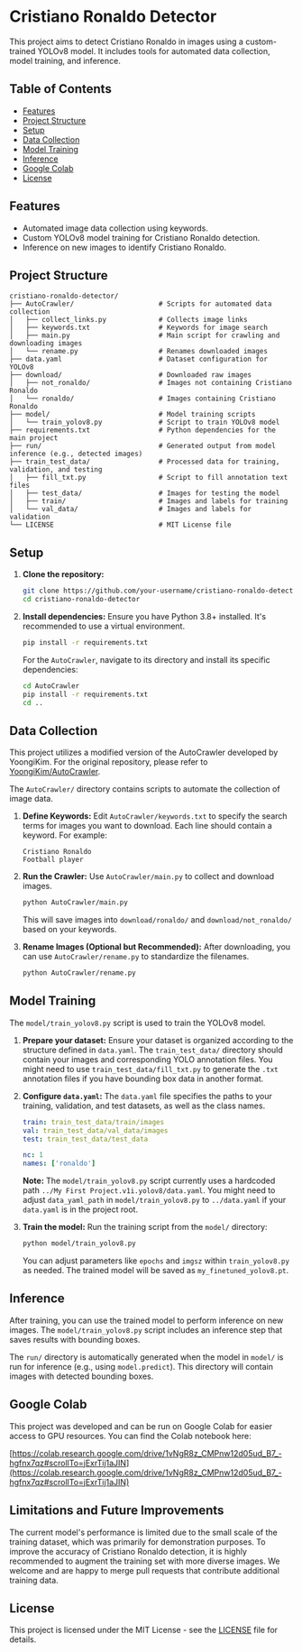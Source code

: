 # Cristiano Ronaldo Detector

This project aims to detect Cristiano Ronaldo in images using a custom-trained YOLOv8 model. It includes tools for automated data collection, model training, and inference.

## Table of Contents
- [Features](#features)
- [Project Structure](#project-structure)
- [Setup](#setup)
- [Data Collection](#data-collection)
- [Model Training](#model-training)
- [Inference](#inference)
- [Google Colab](#google-colab)
- [License](#license)

## Features
- Automated image data collection using keywords.
- Custom YOLOv8 model training for Cristiano Ronaldo detection.
- Inference on new images to identify Cristiano Ronaldo.

## Project Structure

```
cristiano-ronaldo-detector/
├── AutoCrawler/                     # Scripts for automated data collection
│   ├── collect_links.py             # Collects image links
│   ├── keywords.txt                 # Keywords for image search
│   ├── main.py                      # Main script for crawling and downloading images
│   └── rename.py                    # Renames downloaded images
├── data.yaml                        # Dataset configuration for YOLOv8
├── download/                        # Downloaded raw images
│   ├── not_ronaldo/                 # Images not containing Cristiano Ronaldo
│   └── ronaldo/                     # Images containing Cristiano Ronaldo
├── model/                           # Model training scripts
│   └── train_yolov8.py              # Script to train YOLOv8 model
├── requirements.txt                 # Python dependencies for the main project
├── run/                             # Generated output from model inference (e.g., detected images)
├── train_test_data/                 # Processed data for training, validation, and testing
│   ├── fill_txt.py                  # Script to fill annotation text files
│   ├── test_data/                   # Images for testing the model
│   ├── train/                       # Images and labels for training
│   └── val_data/                    # Images and labels for validation
└── LICENSE                          # MIT License file
```

## Setup

1.  **Clone the repository:**
    ```bash
    git clone https://github.com/your-username/cristiano-ronaldo-detector.git
    cd cristiano-ronaldo-detector
    ```

2.  **Install dependencies:**
    Ensure you have Python 3.8+ installed. It's recommended to use a virtual environment.
    ```bash
    pip install -r requirements.txt
    ```
    For the `AutoCrawler`, navigate to its directory and install its specific dependencies:
    ```bash
    cd AutoCrawler
    pip install -r requirements.txt
    cd ..
    ```

## Data Collection

This project utilizes a modified version of the AutoCrawler developed by YoongiKim. For the original repository, please refer to [YoongiKim/AutoCrawler](https://github.com/YoongiKim/AutoCrawler).

The `AutoCrawler/` directory contains scripts to automate the collection of image data.

1.  **Define Keywords:**
    Edit `AutoCrawler/keywords.txt` to specify the search terms for images you want to download. Each line should contain a keyword. For example:
    ```
    Cristiano Ronaldo
    Football player
    ```

2.  **Run the Crawler:**
    Use `AutoCrawler/main.py` to collect and download images.
    ```bash
    python AutoCrawler/main.py
    ```
    This will save images into `download/ronaldo/` and `download/not_ronaldo/` based on your keywords.

3.  **Rename Images (Optional but Recommended):**
    After downloading, you can use `AutoCrawler/rename.py` to standardize the filenames.
    ```bash
    python AutoCrawler/rename.py
    ```

## Model Training

The `model/train_yolov8.py` script is used to train the YOLOv8 model.

1.  **Prepare your dataset:**
    Ensure your dataset is organized according to the structure defined in `data.yaml`. The `train_test_data/` directory should contain your images and corresponding YOLO annotation files. You might need to use `train_test_data/fill_txt.py` to generate the `.txt` annotation files if you have bounding box data in another format.

2.  **Configure `data.yaml`:**
    The `data.yaml` file specifies the paths to your training, validation, and test datasets, as well as the class names.
    ```yaml
    train: train_test_data/train/images
    val: train_test_data/val_data/images
    test: train_test_data/test_data

    nc: 1
    names: ['ronaldo']
    ```
    **Note:** The `model/train_yolov8.py` script currently uses a hardcoded path `../My First Project.v1i.yolov8/data.yaml`. You might need to adjust `data_yaml_path` in `model/train_yolov8.py` to `../data.yaml` if your `data.yaml` is in the project root.

3.  **Train the model:**
    Run the training script from the `model/` directory:
    ```bash
    python model/train_yolov8.py
    ```
    You can adjust parameters like `epochs` and `imgsz` within `train_yolov8.py` as needed. The trained model will be saved as `my_finetuned_yolov8.pt`.

## Inference

After training, you can use the trained model to perform inference on new images. The `model/train_yolov8.py` script includes an inference step that saves results with bounding boxes.

The `run/` directory is automatically generated when the model in `model/` is run for inference (e.g., using `model.predict`). This directory will contain images with detected bounding boxes.

## Google Colab

This project was developed and can be run on Google Colab for easier access to GPU resources. You can find the Colab notebook here:

[https://colab.research.google.com/drive/1vNgR8z_CMPnw12d05ud_B7_-hgfnx7qz#scrollTo=jExrTij1aJIN](https://colab.research.google.com/drive/1vNgR8z_CMPnw12d05ud_B7_-hgfnx7qz#scrollTo=jExrTij1aJIN)

## Limitations and Future Improvements

The current model's performance is limited due to the small scale of the training dataset, which was primarily for demonstration purposes. To improve the accuracy of Cristiano Ronaldo detection, it is highly recommended to augment the training set with more diverse images. We welcome and are happy to merge pull requests that contribute additional training data.

## License

This project is licensed under the MIT License - see the [LICENSE](LICENSE) file for details. 